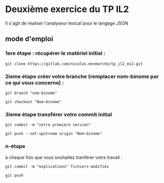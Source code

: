 # Deuxième exercice du TP IL2
Il s'agit de réaliser l'analyseur lexical pour le langage JSON

## mode d'emploi
### 1ere étape : récupérer le matériel initial :
`git clone https://gitlab.com/nicolas.monmarche/tp_il2_ex2.git`

### 2ieme étape créer votre branche (remplacer nom-binome par ce qui vous concerne) :
`git branch "nom-binome"`

`git checkout "Nom-binome"`

### 3ieme étape transférer votre commit initial
`git commit -m "notre premiere version"`

`git push --set-upstream origin "Nom-binome"`

### n-étape
à chaque fois que vous souhaitez tranférer votre travail :

`git commit -m "explications" fichiers-modifiés`

`git push`
